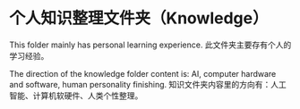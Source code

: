 # 个人知识整理文件夹（Knowledge）

This folder mainly has personal learning experience.
此文件夹主要存有个人的学习经验。

The direction of the knowledge folder content is: AI, computer hardware and software, human personality finishing.
知识文件夹内容里的方向有：人工智能、计算机软硬件、人类个性整理。
